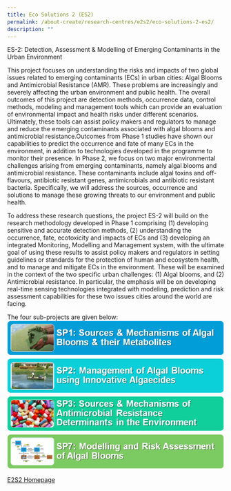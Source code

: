 ```yaml
---
title: Eco Solutions 2 (ES2)
permalink: /about-create/research-centres/e2s2/eco-solutions-2-es2/
description: ""
---
```

ES-2: Detection, Assessment & Modelling of Emerging Contaminants in the Urban Environment 

This project focuses on understanding the risks and impacts of two global issues related to emerging contaminants (ECs) in urban cities: Algal Blooms and Antimicrobial Resistance (AMR). These problems are increasingly and severely affecting the urban environment and public health. The overall outcomes of this project are detection methods, occurrence data, control methods, modeling and management tools which can provide an evaluation of environmental impact and health risks under different scenarios. Ultimately, these tools can assist policy makers and regulators to manage and reduce the emerging contaminants associated with algal blooms and antimicrobial resistance.Outcomes from Phase 1 studies have shown our capabilities to predict the occurrence and fate of many ECs in the environment, in addition to technologies developed in the programme to monitor their presence. In Phase 2, we focus on two major environmental challenges arising from emerging contaminants, namely algal blooms and antimicrobial resistance. These contaminants include algal toxins and off-flavours, antibiotic resistant genes, antimicrobials and antibiotic resistant bacteria. Specifically, we will address the sources, occurrence and solutions to manage these growing threats to our environment and public health.

To address these research questions, the project ES-2 will build on the research methodology developed in Phase 1 comprising (1) developing sensitive and accurate detection methods, (2) understanding the occurrence, fate, ecotoxicity and impacts of ECs and (3) developing an integrated Monitoring, Modelling and Management system, with the ultimate goal of using these results to assist policy makers and regulators in setting guidelines or standards for the protection of human and ecosystem health, and to manage and mitigate ECs in the environment. These will be examined in the context of the two specific urban challenges: (1) Algal blooms, and (2) Antimicrobial resistance. In particular, the emphasis will be on developing real-time sensing technologies integrated with modeling, prediction and risk assessment capabilities for these two issues cities around the world are facing.

The four sub-projects are given below:
![](/images/eco2download%20(1).png)

[E2S2 Homepage](https://www.create.edu.sg/about-create/research-centres/e2s2)